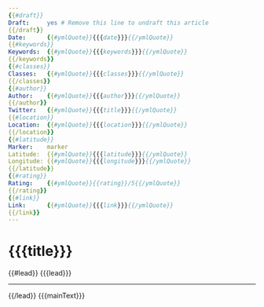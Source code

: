 ```yaml
---
{{#draft}}
Draft:     yes # Remove this line to undraft this article
{{/draft}}
Date:      {{#ymlQuote}}{{{date}}}{{/ymlQuote}}
{{#keywords}}
Keywords:  {{#ymlQuote}}{{{keywords}}}{{/ymlQuote}}
{{/keywords}}
{{#classes}}
Classes:   {{#ymlQuote}}{{{classes}}}{{/ymlQuote}}
{{/classes}}
{{#author}}
Author:    {{#ymlQuote}}{{{author}}}{{/ymlQuote}}
{{/author}}
Twitter:   {{#ymlQuote}}{{{title}}}{{/ymlQuote}}
{{#location}}
Location:  {{#ymlQuote}}{{{location}}}{{/ymlQuote}}
{{/location}}
{{#latitude}}
Marker:    marker
Latitude:  {{#ymlQuote}}{{{latitude}}}{{/ymlQuote}}
Longitude: {{#ymlQuote}}{{{longitude}}}{{/ymlQuote}}
{{/latitude}}
{{#rating}}
Rating:    {{#ymlQuote}}{{rating}}/5{{/ymlQuote}}
{{/rating}}
{{#link}}
Link:      {{#ymlQuote}}{{{link}}}{{/ymlQuote}}
{{/link}}
---
```


{{{title}}}
=========

{{#lead}}
{{{lead}}}

***

{{/lead}}
{{{mainText}}}
